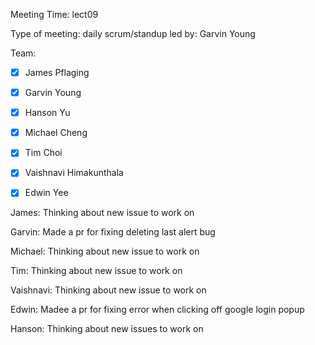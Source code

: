 Meeting Time: lect09

Type of meeting: daily scrum/standup
led by: Garvin Young

Team: 
- [x] James Pflaging
- [x] Garvin Young
- [x] Hanson Yu
- [x] Michael Cheng
- [x] Tim Choi
- [x] Vaishnavi Himakunthala
- [x] Edwin Yee


James: 
Thinking about new issue to work on

Garvin: 
Made a pr for fixing deleting last alert bug

Michael: 
Thinking about new issue to work on

Tim: 
Thinking about new issue to work on

Vaishnavi: 
Thinking about new issue to work on

Edwin: 
Madee a pr for fixing error when clicking off google login popup

Hanson: 
Thinking about new issues to work on
